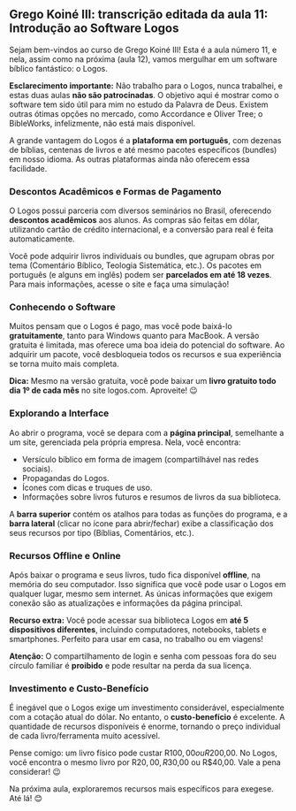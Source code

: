 ## Grego Koiné III: transcrição editada da aula 11: Introdução ao Software Logos

Sejam bem-vindos ao curso de Grego Koiné III! Esta é a aula número 11, e nela, assim como na próxima (aula 12), vamos mergulhar em um software bíblico fantástico: o Logos. 

**Esclarecimento importante:** Não trabalho para o Logos, nunca trabalhei, e estas duas aulas **não são patrocinadas**. O objetivo aqui é mostrar como o software tem sido útil para mim no estudo da Palavra de Deus. Existem outras ótimas opções no mercado, como Accordance e Oliver Tree; o BibleWorks, infelizmente, não está mais disponível. 

A grande vantagem do Logos é a **plataforma em português**, com dezenas de bíblias, centenas de livros e até mesmo pacotes específicos (bundles) em nosso idioma. As outras plataformas ainda não oferecem essa facilidade. 

### Descontos Acadêmicos e Formas de Pagamento

O Logos possui parceria com diversos seminários no Brasil, oferecendo **descontos acadêmicos** aos alunos. As compras são feitas em dólar, utilizando cartão de crédito internacional, e a conversão para real é feita automaticamente. 

Você pode adquirir livros individuais ou bundles, que agrupam obras por tema (Comentário Bíblico, Teologia Sistemática, etc.). Os pacotes em português (e alguns em inglês) podem ser **parcelados em até 18 vezes**. Para mais informações, acesse o site e faça uma simulação!

### Conhecendo o Software

Muitos pensam que o Logos é pago, mas você pode baixá-lo **gratuitamente**, tanto para Windows quanto para MacBook. A versão gratuita é limitada, mas oferece uma boa ideia do potencial do software. Ao adquirir um pacote, você desbloqueia todos os recursos e sua experiência se torna muito mais completa. 

**Dica:** Mesmo na versão gratuita, você pode baixar um **livro gratuito todo dia 1º de cada mês** no site logos.com. Aproveite! 😉

### Explorando a Interface

Ao abrir o programa, você se depara com a **página principal**, semelhante a um site, gerenciada pela própria empresa. Nela, você encontra:

*   Versículo bíblico em forma de imagem (compartilhável nas redes sociais).
*   Propagandas do Logos.
*   Ícones com dicas e truques de uso.
*   Informações sobre livros futuros e resumos de livros da sua biblioteca.

A **barra superior** contém os atalhos para todas as funções do programa, e a **barra lateral** (clicar no ícone para abrir/fechar) exibe a classificação dos seus recursos por tipo (Bíblias, Comentários, etc.).

### Recursos Offline e Online

Após baixar o programa e seus livros, tudo fica disponível **offline**, na memória do seu computador. Isso significa que você pode usar o Logos em qualquer lugar, mesmo sem internet. As únicas informações que exigem conexão são as atualizações e informações da página principal. 

**Recurso extra:** Você pode acessar sua biblioteca Logos em **até 5 dispositivos diferentes**, incluindo computadores, notebooks, tablets e smartphones. Perfeito para usar em casa, no trabalho ou em viagens! 

**Atenção:** O compartilhamento de login e senha com pessoas fora do seu círculo familiar é **proibido** e pode resultar na perda da sua licença. 

### Investimento e Custo-Benefício

É inegável que o Logos exige um investimento considerável, especialmente com a cotação atual do dólar. No entanto, o **custo-benefício** é excelente. A quantidade de recursos disponíveis é enorme, tornando o preço individual de cada livro/ferramenta muito acessível. 

Pense comigo: um livro físico pode custar R$100,00 ou R$200,00. No Logos, você encontra o mesmo livro por R$20,00, R$30,00 ou R$40,00. Vale a pena considerar! 😉

Na próxima aula, exploraremos recursos mais específicos para exegese. Até lá! 😊
